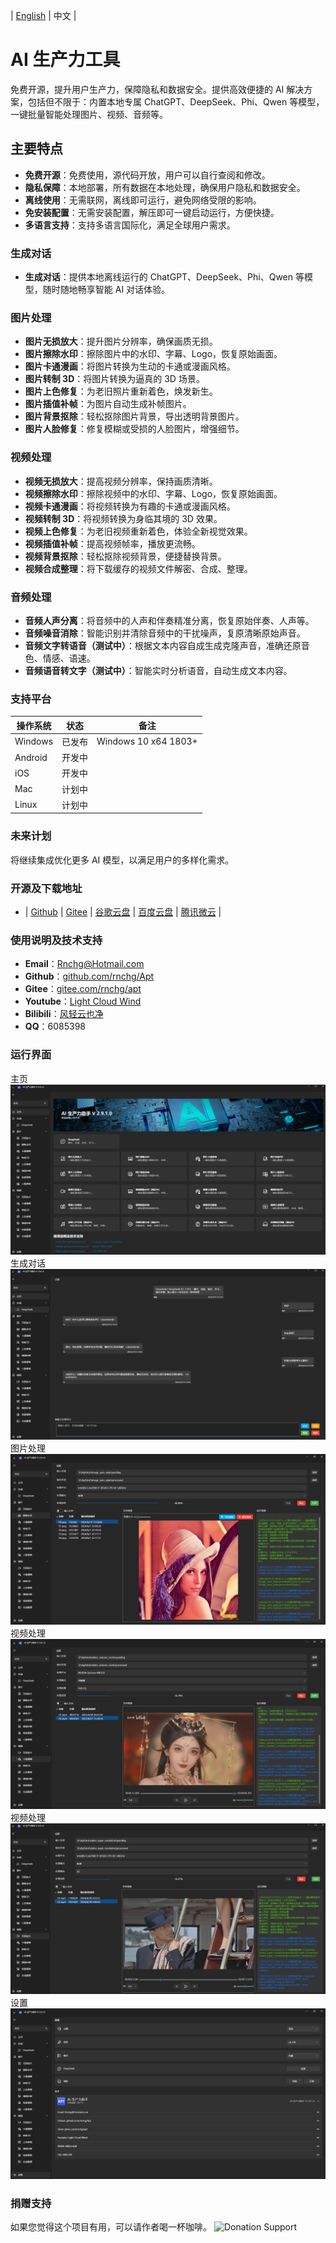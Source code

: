 | [English](README.en-US.md) | 中文 |

# AI 生产力工具

免费开源，提升用户生产力，保障隐私和数据安全。提供高效便捷的 AI 解决方案，包括但不限于：内置本地专属 ChatGPT、DeepSeek、Phi、Qwen 等模型，一键批量智能处理图片、视频、音频等。

## 主要特点

- **免费开源**：免费使用，源代码开放，用户可以自行查阅和修改。
- **隐私保障**：本地部署，所有数据在本地处理，确保用户隐私和数据安全。
- **离线使用**：无需联网，离线即可运行，避免网络受限的影响。
- **免安装配置**：无需安装配置，解压即可一键启动运行，方便快捷。
- **多语言支持**：支持多语言国际化，满足全球用户需求。

### 生成对话

- **生成对话**：提供本地离线运行的 ChatGPT、DeepSeek、Phi、Qwen 等模型，随时随地畅享智能 AI 对话体验。

### 图片处理

- **图片无损放大**：提升图片分辨率，确保画质无损。
- **图片擦除水印**：擦除图片中的水印、字幕、Logo，恢复原始画面。
- **图片卡通漫画**：将图片转换为生动的卡通或漫画风格。
- **图片转制 3D**：将图片转换为逼真的 3D 场景。
- **图片上色修复**：为老旧照片重新着色，焕发新生。
- **图片插值补帧**：为图片自动生成补帧图片。
- **图片背景抠除**：轻松抠除图片背景，导出透明背景图片。
- **图片人脸修复**：修复模糊或受损的人脸图片，增强细节。

### 视频处理

- **视频无损放大**：提高视频分辨率，保持画质清晰。
- **视频擦除水印**：擦除视频中的水印、字幕、Logo，恢复原始画面。
- **视频卡通漫画**：将视频转换为有趣的卡通或漫画风格。
- **视频转制 3D**：将视频转换为身临其境的 3D 效果。
- **视频上色修复**：为老旧视频重新着色，体验全新视觉效果。
- **视频插值补帧**：提高视频帧率，播放更流畅。
- **视频背景抠除**：轻松抠除视频背景，便捷替换背景。
- **视频合成整理**：将下载缓存的视频文件解密、合成、整理。

### 音频处理

- **音频人声分离**：将音频中的人声和伴奏精准分离，恢复原始伴奏、人声等。
- **音频噪音消除**：智能识别并清除音频中的干扰噪声，复原清晰原始声音。
- **音频文字转语音（测试中）**：根据文本内容自成生成克隆声音，准确还原音色、情感、语速。
- **音频语音转文字（测试中）**：智能实时分析语音，自动生成文本内容。

### 支持平台

| 操作系统 | 状态   | 备注                 |
| -------- | ------ | -------------------- |
| Windows  | 已发布 | Windows 10 x64 1803+ |
| Android  | 开发中 |                      |
| iOS      | 开发中 |                      |
| Mac      | 计划中 |                      |
| Linux    | 计划中 |                      |

### 未来计划

将继续集成优化更多 AI 模型，以满足用户的多样化需求。

### 开源及下载地址

- | [Github](https://github.com/rnchg/Apt/releases/latest) | [Gitee](https://gitee.com/rnchg/apt/releases/latest) | [谷歌云盘](https://drive.google.com/drive/folders/1o-SxxA2oAKjQkh-X83TN_zHjHIvOBe0V?usp=sharing) | [百度云盘](https://pan.baidu.com/s/1I_DwtX15492z6B6ZHDhJ-Q?pwd=1234) | [腾讯微云](https://share.weiyun.com/vGiBjW8d) |

### 使用说明及技术支持

- **Email**：[Rnchg@Hotmail.com](mailto:Rnchg@Hotmail.com)
- **Github**：[github.com/rnchg/Apt](https://github.com/rnchg/Apt)
- **Gitee**：[gitee.com/rnchg/apt](https://gitee.com/rnchg/apt)
- **Youtube**：[Light Cloud Wind](https://www.youtube.com/channel/UCHKH3bLpd8giPyr6x5sKGfw)
- **Bilibili**：[风轻云也净](https://space.bilibili.com/478375442)
- **QQ**：6085398

### 运行界面

主页
![主页](.assets/zh-CN/dashboard.png)
生成对话
![生成对话](.assets/zh-CN/gen_chat.png)
图片处理
![图片处理](.assets/zh-CN/image_auto_wipe.png)
视频处理
![视频处理](.assets/zh-CN/video_cartoon_comic.png)
视频处理
![视频处理](.assets/zh-CN/video_super_resolution.png)
设置
![设置](.assets/zh-CN/settings.png)

### 捐赠支持

如果您觉得这个项目有用，可以请作者喝一杯咖啡。
![Donation Support](.assets/donate.png)
